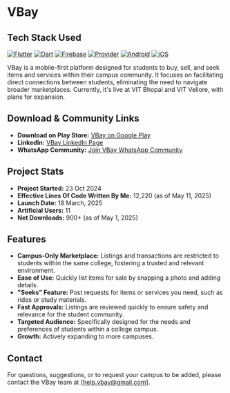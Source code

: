 # VBay

## Tech Stack Used

[![Flutter](https://img.shields.io/badge/Flutter-02569B?logo=flutter&logoColor=white&style=for-the-badge)](https://flutter.dev/)
[![Dart](https://img.shields.io/badge/Dart-0175C2?logo=dart&logoColor=white&style=for-the-badge)](https://dart.dev/)
[![Firebase](https://img.shields.io/badge/Firebase-FFCA28?logo=firebase&logoColor=black&style=for-the-badge)](https://firebase.google.com/)
[![Provider](https://img.shields.io/badge/Provider-0277BD?logo=provider&logoColor=white&style=for-the-badge)](https://pub.dev/packages/provider)
[![Android](https://img.shields.io/badge/Android-3DDC84?logo=android&logoColor=white&style=for-the-badge)](https://www.android.com/)
[![iOS](https://img.shields.io/badge/iOS-000000?logo=apple&logoColor=white&style=for-the-badge)](https://www.apple.com/ios/)

VBay is a mobile-first platform designed for students to buy, sell, and seek items and services within their campus community. It focuses on facilitating direct connections between students, eliminating the need to navigate broader marketplaces. Currently, it's live at VIT Bhopal and VIT Vellore, with plans for expansion.

## Download & Community Links

- **Download on Play Store:** [VBay on Google Play](https://play.google.com/store/apps/details?id=com.adidevv.vbay)
- **LinkedIn:** [VBay LinkedIn Page](https://www.linkedin.com/company/vbayapp/)
- **WhatsApp Community:** [Join VBay WhatsApp Community](https://chat.whatsapp.com/HN5XgJZK1Xf6sAQdTyBBKC)

## Project Stats

- **Project Started:** 23 Oct 2024
- **Effective Lines Of Code Written By Me:** 12,220 (as of May 11, 2025)
- **Launch Date:** 18 March, 2025
- **Artificial Users:** 11
- **Net Downloads:** 900+ (as of May 1, 2025)

## Features

- **Campus-Only Marketplace:** Listings and transactions are restricted to students within the same college, fostering a trusted and relevant environment.
- **Ease of Use:** Quickly list items for sale by snapping a photo and adding details.
- **"Seeks" Feature:** Post requests for items or services you need, such as rides or study materials.
- **Fast Approvals:** Listings are reviewed quickly to ensure safety and relevance for the student community.
- **Targeted Audience:** Specifically designed for the needs and preferences of students within a college campus.
- **Growth:** Actively expanding to more campuses.

## Contact

For questions, suggestions, or to request your campus to be added, please contact the VBay team at [help.vbay@gmail.com].

